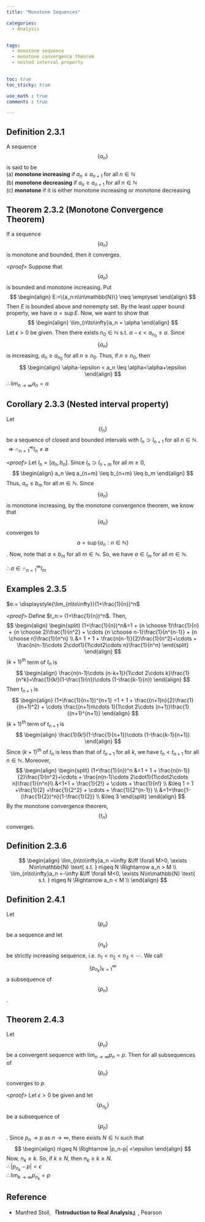 ```yaml
---
title: "Monotone Sequences"

categories:
  - Analysis


tags:
  - monotone sequence
  - monotone convergence theorem
  - nested interval property
 

toc: true
toc_sticky: true

use_math : true
comments : true

---
```

## Definition 2.3.1
A sequence $$\{a_n\}$$ is said to be <br /> (a) **monotone increasing** if $a_n \leq a_{n+1}$ for all $n\in\mathbb{N}$ <br /> (b) **monotone decreasing** if $a_n \geq a_{n+1}$ for all $n\in\mathbb{N}$ <br /> (c) **monotone** if it is either monotone increasing or monotone decreasing

## Theorem 2.3.2 (Monotone Convergence Theorem)
If a sequence $$\{a_n\}$$ is monotone and bounded, then it converges.

<*proof*>
Suppose that $$\{a_n\}$$ is bounded and monotone increasing. Put
$$
\begin{align}
E:=\{a_n:n\in\mathbb{N}\} \neq \emptyset
\end{align}
$$
Then $E$ is bounded above and nonempty set. By the least upper bound property, we have $\alpha=\sup E$. Now, we want to show that 
$$
\begin{align}
\lim_{n\to\infty}a_n = \alpha
\end{align}
$$
Let $\epsilon >0$ be given. Then there exists $n_0\in\mathbb{N}$ s.t. $\alpha-\epsilon <a_{n_0}\leq \alpha$. Since $$\{a_n\}$$ is increasing, $a_n\geq a_{n_0}$ for all $n\geq n_0$. Thus, if $n\geq n_0$, then
$$
\begin{align}
\alpha-\epsilon < a_n \leq \alpha<\alpha+\epsilon
\end{align}
$$
$\therefore \displaystyle{\lim_{n\to\infty}a_n=\alpha}$
$$\tag*{$\square$}$$

## Corollary 2.3.3 (Nested interval property)
Let $$\{I_n\}$$ be a sequence of closed and bounded intervals with $I_n\supset I_{n+1}$ for all $n\in\mathbb{N}$. <br /> $\Rightarrow \cap_{n=1}^\infty I_n\neq\emptyset$

<*proof*>
Let $I_n = [a_n, b_n]$. Since $I_n \supset I_{n+m}$ for all $m\geq 0$,
$$
\begin{align}
a_n \leq a_{n+m} \leq b_{n+m} \leq b_m
\end{align}
$$
Thus, $a_n \leq b_m$ for all $m\in\mathbb{N}$. Since $$\{a_n\}$$ is monotone increasing, by the monotone convergence theorem, we know that $$\{a_n\}$$ converges to  $$a=\sup\{a_n: n\in\mathbb{N}\}$$. Now, note that $a\leq b_m$ for all $m\in\mathbb{N}$. So, we have $a\in I_m$ for all $m\in\mathbb{N}$.

$\therefore a\in \cap_{n=1}^\infty I_m$
$$\tag*{$\square$}$$

## Examples 2.3.5
$e:= \displaystyle{\lim_{n\to\infty}}(1+\frac{1}{n})^n$

<*proof*>
Define $t_n:= (1+\frac{1}{n})^n$. Then, 
$$
\begin{align}
\begin{split}
 (1+\frac{1}{n})^n&=1 + {n \choose 1}\frac{1}{n} + {n \choose 2}\frac{1}{n^2} + \cdots {n \choose n-1}\frac{1}{n^{n-1}} + {n \choose n}\frac{1}{n^n} \\
&= 1 + 1 + \frac{n(n-1)}{2}\frac{1}{n^2}+\cdots + \frac{n(n-1)\cdots 2\cdot1}{1\cdot2\cdots n}\frac{1}{n^n}
 \end{split}
 \end{align}
$$
$(k+1)^{th}$ term of $t_n$ is
$$
\begin{align}
\frac{n(n-1)\cdots (n-k+1)}{1\cdot 2\cdots k}\frac{1}{n^k}=\frac{1}{k!}(1-\frac{1}{n})\cdots (1-\frac{k-1}{n})
\end{align}
$$
Then $t_{n+1}$ is  
$$
\begin{align}
(1+\frac{1}{n+1})^{n+1} =1 + 1 + \frac{(n+1)n}{2}\frac{1}{(n+1)^2} + \cdots \frac{(n+1)n\cdots 1}{1\cdot 2\cdots (n+1)}\frac{1}{(n+1)^{n+1}}
\end{align}
$$
$(k+1)^{th}$ term of $t_{n+1}$ is
$$
\begin{align}
\frac{1}{k!}(1-\frac{1}{n+1})\cdots (1-\frac{k-1}{n+1})
\end{align}
$$
Since $(k+1)^{th}$ of $t_n$ is less than that of $t_{n+1}$ for all $k$, we have $t_n<t_{n+1}$ for all $n\in\mathbb{N}$. Moreover,
$$
\begin{align}
\begin{split}
(1+\frac{1}{n})^n &=1 + 1 + \frac{n(n-1)}{2}\frac{1}{n^2}+\cdots + \frac{n(n-1)\cdots 2\cdot1}{1\cdot2\cdots n}\frac{1}{n^n}\\
&<1+1 + \frac{1}{2!} + \cdots  + \frac{1}{n!} \\
&\leq 1 = 1 +\frac{1}{2} +\frac{1}{2^2} + \cdots + \frac{1}{2^{n-1}} \\
&=1+\frac{1-(\frac{1}{2})^n}{1-\frac{1}{2}} \\
&\leq 3
\end{split}
\end{align}
$$
By the monotone convergence theorem, $$\{t_n\}$$ converges.
$$\tag*{$\square$}$$

## Definition 2.3.6
$$
\begin{align}
\lim_{n\to\infty}a_n =\infty &\iff \forall M>0, \exists N\in\mathbb{N} \text{ s.t. } n\geq N \Rightarrow a_n > M \\
\lim_{n\to\infty}a_n =-\infty &\iff \forall M<0, \exists N\in\mathbb{N} \text{ s.t. } n\geq N \Rightarrow a_n < M \\
\end{align}
$$

## Definition 2.4.1 
Let $$\{p_n\}$$ be a sequence and let $$\{n_k\}$$ be strictly increasing sequence, i.e. $n_1 < n_2 <n_3 < \cdots$. We call $$\{p_{n_k}\}_{k=1}^\infty$$ a subsequence of $$\{p_n\}$$.

## Theorem 2.4.3 
Let $$\{p_n\}$$ be a convergent sequence with $\displaystyle{\lim_{n\to\infty}p_n=p}$. Then for all subsequences of $$\{p_n\}$$ converges to $p$.

<*proof*>
Let $\epsilon >0$ be given and let $$\{p_{n_k}\}$$ be a subsequence of $$\{p_n\}$$. Since $p_n\to p$ as $n\to\infty$, there exists $N\in\mathbb{N}$ such that $$
\begin{align}
n\geq N \Rightarrow |p_n-p| <\epsilon
\end{align}
$$
Now, $n_k \geq k$. So, if $k\geq N$, then $n_k\geq k \geq N$.  <br />$\therefore |p_{n_k}-p|<\epsilon$ <br />$\therefore \displaystyle{\lim_{k\to\infty}}p_{n_k}=p$
$$\tag*{$\square$}$$
## Reference
- Manfred Stoll,  **『**Introduction to Real Analysis**』**, Pearson
